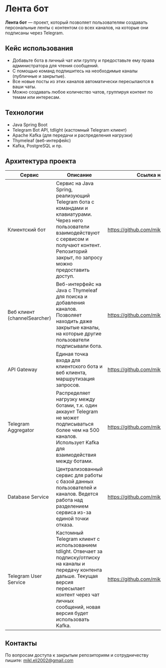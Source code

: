 # Лента бот

**Лента бот** — проект, который позволяет пользователям создавать персональные ленты с контентом со всех каналов, на которые они подписаны через Telegram.  

## Кейс использования  
- Добавьте бота в личный чат или группу и предоставьте ему права администратора для чтения сообщений.  
- С помощью команд подпишитесь на необходимые каналы (публичные и закрытые).  
- Все новые посты из этих каналов автоматически пересылаются в ваши чаты.  
- Можно создавать любое количество чатов, группируя контент по темам или интересам.

## Технологии  
- Java Spring Boot  
- Telegram Bot API, tdlight (кастомный Telegram клиент)  
- Apache Kafka (для передачи и распределения нагрузки)  
- Thymeleaf (веб-интерфейс)  
- Kafka, PostgreSQL и пр.

## Архитектура проекта  

| Сервис                     | Описание                                                                                                              | Ссылка на репозиторий                                  | Статус                     |
|----------------------------|-----------------------------------------------------------------------------------------------------------------------|-------------------------------------------------------|----------------------------|
| Клиентский бот             | Сервис на Java Spring, реализующий Telegram бота с командами и клавиатурами. Через него пользователи взаимодействуют с сервисом и получают контент. Репозиторий закрыт, по запросу можно предоставить доступ. | https://github.com/mikl14/lentaBot.git                | Закрыт, в работе  [@channels_lenta_bot ](https://t.me/channels_lenta_bot)                 |
| Веб клиент (channelSearcher) | Веб-интерфейс на Java с Thymeleaf для поиска и добавления каналов. Позволяет находить даже закрытые каналы, на которые другие пользователи подписывали бота. | https://github.com/mikl14/channelSearcher.git         | В разработке, скоро доступен |
| API Gateway                | Единая точка входа для клиентского бота и веб клиента, маршрутизация запросов.                                         | https://github.com/mikl14/lentaBot-ApiGateway         | В работе                  |
| Telegram Aggregator        | Распределяет нагрузку между ботами, т.к. один аккаунт Telegram не может подписываться более чем на 500 каналов. Использует Kafka для взаимодействия между ботами. | https://github.com/mikl14/telegram_Agregator.git      | В разработке                      |
| Database Service           | Централизованный сервис для работы с базой данных пользователей и каналов. Ведется работа над разделением сервиса из-за единой точки отказа. | https://github.com/mikl14/databaseService             | В разработке              |
| Telegram User Service      | Кастомный Telegram клиент с использованием tdlight. Отвечает за подписку/отписку на каналы и передачу контента дальше. Текущая версия пересылает контент через чат личных сообщений, новая версия будет использовать Kafka. | https://github.com/mikl14/telegramUserService.git     | В работе, новая версия готовится |

## Контакты  
По вопросам доступа к закрытым репозиториям и сотрудничеству пишите: mikl.eli2002@gmail.com
